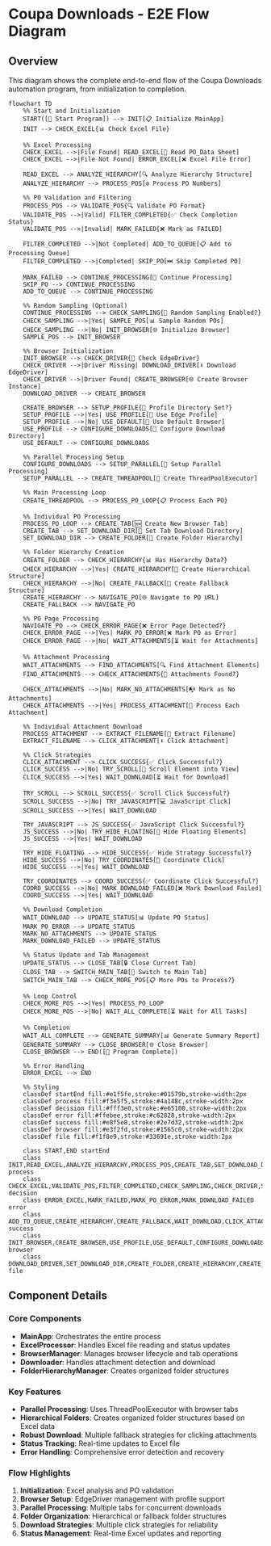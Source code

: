 # Coupa Downloads - E2E Flow Diagram

## Overview

This diagram shows the complete end-to-end flow of the Coupa Downloads automation program, from initialization to completion.

```mermaid
flowchart TD
    %% Start and Initialization
    START([🚀 Start Program]) --> INIT[📋 Initialize MainApp]
    INIT --> CHECK_EXCEL{📊 Check Excel File}

    %% Excel Processing
    CHECK_EXCEL -->|File Found| READ_EXCEL[📖 Read PO_Data Sheet]
    CHECK_EXCEL -->|File Not Found| ERROR_EXCEL[❌ Excel File Error]

    READ_EXCEL --> ANALYZE_HIERARCHY[🔍 Analyze Hierarchy Structure]
    ANALYZE_HIERARCHY --> PROCESS_POS[⚙️ Process PO Numbers]

    %% PO Validation and Filtering
    PROCESS_POS --> VALIDATE_POS{🔍 Validate PO Format}
    VALIDATE_POS -->|Valid| FILTER_COMPLETED{✅ Check Completion Status}
    VALIDATE_POS -->|Invalid| MARK_FAILED[❌ Mark as FAILED]

    FILTER_COMPLETED -->|Not Completed| ADD_TO_QUEUE[📋 Add to Processing Queue]
    FILTER_COMPLETED -->|Completed| SKIP_PO[⏭️ Skip Completed PO]

    MARK_FAILED --> CONTINUE_PROCESSING[🔄 Continue Processing]
    SKIP_PO --> CONTINUE_PROCESSING
    ADD_TO_QUEUE --> CONTINUE_PROCESSING

    %% Random Sampling (Optional)
    CONTINUE_PROCESSING --> CHECK_SAMPLING{🎲 Random Sampling Enabled?}
    CHECK_SAMPLING -->|Yes| SAMPLE_POS[📊 Sample Random POs]
    CHECK_SAMPLING -->|No| INIT_BROWSER[🌐 Initialize Browser]
    SAMPLE_POS --> INIT_BROWSER

    %% Browser Initialization
    INIT_BROWSER --> CHECK_DRIVER{🔧 Check EdgeDriver}
    CHECK_DRIVER -->|Driver Missing| DOWNLOAD_DRIVER[⬇️ Download EdgeDriver]
    CHECK_DRIVER -->|Driver Found| CREATE_BROWSER[🌐 Create Browser Instance]
    DOWNLOAD_DRIVER --> CREATE_BROWSER

    CREATE_BROWSER --> SETUP_PROFILE{👤 Profile Directory Set?}
    SETUP_PROFILE -->|Yes| USE_PROFILE[👤 Use Edge Profile]
    SETUP_PROFILE -->|No| USE_DEFAULT[🔧 Use Default Browser]
    USE_PROFILE --> CONFIGURE_DOWNLOADS[📁 Configure Download Directory]
    USE_DEFAULT --> CONFIGURE_DOWNLOADS

    %% Parallel Processing Setup
    CONFIGURE_DOWNLOADS --> SETUP_PARALLEL[🔄 Setup Parallel Processing]
    SETUP_PARALLEL --> CREATE_THREADPOOL[🧵 Create ThreadPoolExecutor]

    %% Main Processing Loop
    CREATE_THREADPOOL --> PROCESS_PO_LOOP{📋 Process Each PO}

    %% Individual PO Processing
    PROCESS_PO_LOOP --> CREATE_TAB[🆕 Create New Browser Tab]
    CREATE_TAB --> SET_DOWNLOAD_DIR[📁 Set Tab Download Directory]
    SET_DOWNLOAD_DIR --> CREATE_FOLDER[📁 Create Folder Hierarchy]

    %% Folder Hierarchy Creation
    CREATE_FOLDER --> CHECK_HIERARCHY{📊 Has Hierarchy Data?}
    CHECK_HIERARCHY -->|Yes| CREATE_HIERARCHY[📁 Create Hierarchical Structure]
    CHECK_HIERARCHY -->|No| CREATE_FALLBACK[📁 Create Fallback Structure]
    CREATE_HIERARCHY --> NAVIGATE_PO[🌐 Navigate to PO URL]
    CREATE_FALLBACK --> NAVIGATE_PO

    %% PO Page Processing
    NAVIGATE_PO --> CHECK_ERROR_PAGE{❌ Error Page Detected?}
    CHECK_ERROR_PAGE -->|Yes| MARK_PO_ERROR[❌ Mark PO as Error]
    CHECK_ERROR_PAGE -->|No| WAIT_ATTACHMENTS[⏳ Wait for Attachments]

    %% Attachment Processing
    WAIT_ATTACHMENTS --> FIND_ATTACHMENTS[🔍 Find Attachment Elements]
    FIND_ATTACHMENTS --> CHECK_ATTACHMENTS{📎 Attachments Found?}

    CHECK_ATTACHMENTS -->|No| MARK_NO_ATTACHMENTS[📭 Mark as No Attachments]
    CHECK_ATTACHMENTS -->|Yes| PROCESS_ATTACHMENT[📎 Process Each Attachment]

    %% Individual Attachment Download
    PROCESS_ATTACHMENT --> EXTRACT_FILENAME[📄 Extract Filename]
    EXTRACT_FILENAME --> CLICK_ATTACHMENT[⬇️ Click Attachment]

    %% Click Strategies
    CLICK_ATTACHMENT --> CLICK_SUCCESS{✅ Click Successful?}
    CLICK_SUCCESS -->|No| TRY_SCROLL[📜 Scroll Element into View]
    CLICK_SUCCESS -->|Yes| WAIT_DOWNLOAD[⏳ Wait for Download]

    TRY_SCROLL --> SCROLL_SUCCESS{✅ Scroll Click Successful?}
    SCROLL_SUCCESS -->|No| TRY_JAVASCRIPT[💻 JavaScript Click]
    SCROLL_SUCCESS -->|Yes| WAIT_DOWNLOAD

    TRY_JAVASCRIPT --> JS_SUCCESS{✅ JavaScript Click Successful?}
    JS_SUCCESS -->|No| TRY_HIDE_FLOATING[👻 Hide Floating Elements]
    JS_SUCCESS -->|Yes| WAIT_DOWNLOAD

    TRY_HIDE_FLOATING --> HIDE_SUCCESS{✅ Hide Strategy Successful?}
    HIDE_SUCCESS -->|No| TRY_COORDINATES[📍 Coordinate Click]
    HIDE_SUCCESS -->|Yes| WAIT_DOWNLOAD

    TRY_COORDINATES --> COORD_SUCCESS{✅ Coordinate Click Successful?}
    COORD_SUCCESS -->|No| MARK_DOWNLOAD_FAILED[❌ Mark Download Failed]
    COORD_SUCCESS -->|Yes| WAIT_DOWNLOAD

    %% Download Completion
    WAIT_DOWNLOAD --> UPDATE_STATUS[📊 Update PO Status]
    MARK_PO_ERROR --> UPDATE_STATUS
    MARK_NO_ATTACHMENTS --> UPDATE_STATUS
    MARK_DOWNLOAD_FAILED --> UPDATE_STATUS

    %% Status Update and Tab Management
    UPDATE_STATUS --> CLOSE_TAB[🔒 Close Current Tab]
    CLOSE_TAB --> SWITCH_MAIN_TAB[🔄 Switch to Main Tab]
    SWITCH_MAIN_TAB --> CHECK_MORE_POS{📋 More POs to Process?}

    %% Loop Control
    CHECK_MORE_POS -->|Yes| PROCESS_PO_LOOP
    CHECK_MORE_POS -->|No| WAIT_ALL_COMPLETE[⏳ Wait for All Tasks]

    %% Completion
    WAIT_ALL_COMPLETE --> GENERATE_SUMMARY[📊 Generate Summary Report]
    GENERATE_SUMMARY --> CLOSE_BROWSER[🌐 Close Browser]
    CLOSE_BROWSER --> END([🎉 Program Complete])

    %% Error Handling
    ERROR_EXCEL --> END

    %% Styling
    classDef startEnd fill:#e1f5fe,stroke:#01579b,stroke-width:2px
    classDef process fill:#f3e5f5,stroke:#4a148c,stroke-width:2px
    classDef decision fill:#fff3e0,stroke:#e65100,stroke-width:2px
    classDef error fill:#ffebee,stroke:#c62828,stroke-width:2px
    classDef success fill:#e8f5e8,stroke:#2e7d32,stroke-width:2px
    classDef browser fill:#e3f2fd,stroke:#1565c0,stroke-width:2px
    classDef file fill:#f1f8e9,stroke:#33691e,stroke-width:2px

    class START,END startEnd
    class INIT,READ_EXCEL,ANALYZE_HIERARCHY,PROCESS_POS,CREATE_TAB,SET_DOWNLOAD_DIR,CREATE_FOLDER,NAVIGATE_PO,WAIT_ATTACHMENTS,FIND_ATTACHMENTS,EXTRACT_FILENAME,UPDATE_STATUS,CLOSE_TAB,SWITCH_MAIN_TAB,GENERATE_SUMMARY process
    class CHECK_EXCEL,VALIDATE_POS,FILTER_COMPLETED,CHECK_SAMPLING,CHECK_DRIVER,SETUP_PROFILE,CHECK_HIERARCHY,CHECK_ERROR_PAGE,CHECK_ATTACHMENTS,CLICK_SUCCESS,SCROLL_SUCCESS,JS_SUCCESS,HIDE_SUCCESS,COORD_SUCCESS,CHECK_MORE_POS decision
    class ERROR_EXCEL,MARK_FAILED,MARK_PO_ERROR,MARK_DOWNLOAD_FAILED error
    class ADD_TO_QUEUE,CREATE_HIERARCHY,CREATE_FALLBACK,WAIT_DOWNLOAD,CLICK_ATTACHMENT,TRY_SCROLL,TRY_JAVASCRIPT,TRY_HIDE_FLOATING,TRY_COORDINATES success
    class INIT_BROWSER,CREATE_BROWSER,USE_PROFILE,USE_DEFAULT,CONFIGURE_DOWNLOADS,CLOSE_BROWSER browser
    class DOWNLOAD_DRIVER,SET_DOWNLOAD_DIR,CREATE_FOLDER,CREATE_HIERARCHY,CREATE_FALLBACK file
```

## Component Details

### Core Components

- **MainApp**: Orchestrates the entire process
- **ExcelProcessor**: Handles Excel file reading and status updates
- **BrowserManager**: Manages browser lifecycle and tab operations
- **Downloader**: Handles attachment detection and download
- **FolderHierarchyManager**: Creates organized folder structures

### Key Features

- **Parallel Processing**: Uses ThreadPoolExecutor with browser tabs
- **Hierarchical Folders**: Creates organized folder structures based on Excel data
- **Robust Download**: Multiple fallback strategies for clicking attachments
- **Status Tracking**: Real-time updates to Excel file
- **Error Handling**: Comprehensive error detection and recovery

### Flow Highlights

1. **Initialization**: Excel analysis and PO validation
2. **Browser Setup**: EdgeDriver management with profile support
3. **Parallel Processing**: Multiple tabs for concurrent downloads
4. **Folder Organization**: Hierarchical or fallback folder structures
5. **Download Strategies**: Multiple click strategies for reliability
6. **Status Management**: Real-time Excel updates and reporting








